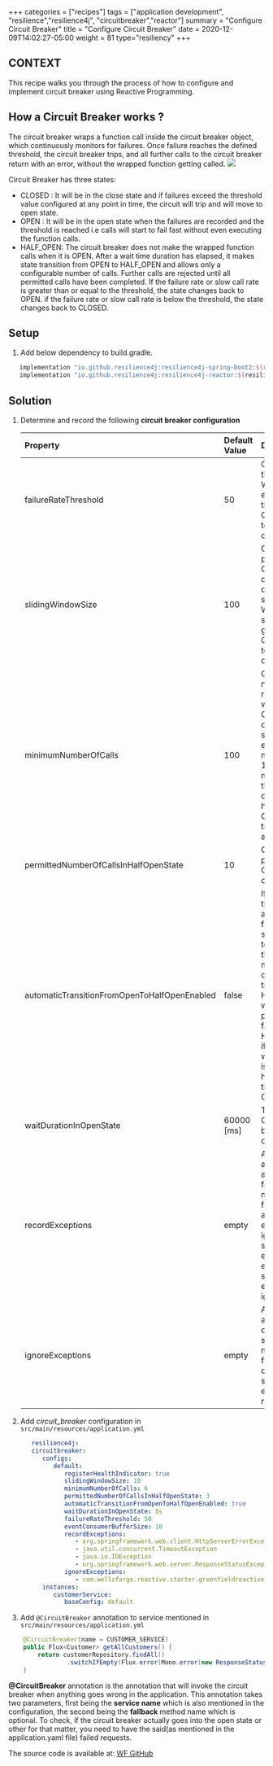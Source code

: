 +++
categories = ["recipes"]
tags = ["application development", "resilience","resilience4j", "circuitbreaker","reactor"]
summary = "Configure Circuit Breaker"
title = "Configure Circuit Breaker"
date = 2020-12-09T14:02:27-05:00
weight = 81
type="resiliency"
+++

## CONTEXT
This recipe walks you through the process of how to configure and implement
circuit breaker using Reactive Programming.

## How a Circuit Breaker works ?
The circuit breaker wraps a function call inside the circuit breaker object, which continuously monitors for failures. Once failure reaches the defined threshold, the circuit breaker trips,
and all further calls to the circuit breaker return with an error, without the wrapped function getting called.
![](/images/circuit-breaker-states.png)

Circuit Breaker has three states:

* CLOSED : It will be in the close state and if failures exceed the threshold value configured at any point in time, the circuit will trip
  and will move to open state.
* OPEN : It will be in the open state when the failures are recorded and the threshold is reached i.e calls will start to fail fast without even executing the function calls.
* HALF_OPEN: The circuit breaker does not make the wrapped function calls when it is OPEN. After a wait time duration has elapsed, it makes state transition from OPEN to HALF_OPEN and allows only a configurable number of calls.
  Further calls are rejected until all permitted calls have been completed. If the failure rate or slow call rate is greater than or equal
  to the threshold, the state changes back to OPEN. if the failure rate or slow call rate is below the threshold, the state changes
  back to CLOSED.
  
## Setup

1. Add below dependency to build.gradle.
   
```groovy
   implementation "io.github.resilience4j:resilience4j-spring-boot2:${resilience4jVersion}"
   implementation "io.github.resilience4j:resilience4j-reactor:${resilience4jVersion}"
```

## Solution

1. Determine and record the following **circuit breaker configuration**

   | Property        | Default Value  | Details
      | :---            |    :----   |  :---
   | failureRateThreshold | 50 | Configures the failure rate threshold in percentage. When the failure rate is equal or greater than the threshold the CircuitBreaker transitions to open and starts short-circuiting calls.
   | slidingWindowSize | 100 | Configures a threshold in percentage. The CircuitBreaker considers a call as slow when the call duration is greater than slowCallDurationThreshold When the percentage of slow calls is equal or greater the threshold, the CircuitBreaker transitions to open and starts short-circuiting calls.
   | minimumNumberOfCalls  | 100 | Configures the minimum number of calls which are required (per sliding window period) before the CircuitBreaker can calculate the error rate or slow call rate. For example, if minimumNumberOfCalls is 10, then at least 10 calls must be recorded, before the failure rate can be calculated. If only 9 calls have been recorded the CircuitBreaker will not transition to open even if all 9 calls have failed.
   | permittedNumberOfCallsInHalfOpenState | 10 | Configures the number of permitted calls when the CircuitBreaker is half open.
   | automaticTransitionFromOpenToHalfOpenEnabled | false | 	If set to true it means that the CircuitBreaker will automatically transition from open to half-open state and no call is needed to trigger the transition. A thread is created to monitor all the instances of CircuitBreakers to transition them to HALF_OPEN once waitDurationInOpenState passes. Whereas, if set to false the transition to HALF_OPEN only happens if a call is made, even after waitDurationInOpenState is passed. The advantage here is no thread monitors the state of all CircuitBreakers.
   | waitDurationInOpenState | 60000 [ms] | The time that the CircuitBreaker should wait before transitioning from open to half-open.
   | recordExceptions | empty | A list of exceptions that are recorded as a failure and thus increase the failure rate. Any exception matching or inheriting from one of the list counts as a failure, unless explicitly ignored via ignoreExceptions. If you specify a list of exceptions, all other exceptions count as a success, unless they are explicitly ignored by ignoreExceptions.
   | ignoreExceptions | empty | A list of exceptions that are ignored and neither count as a failure nor success. Any exception matching or inheriting from one of the list will not count as a failure nor success, even if the exceptions is part of recordExceptions.

2. Add _circuit_breaker_ configuration in `src/main/resources/application.yml`
   ```yaml
      resilience4j:
      circuitbreaker:
         configs:
            default:
               registerHealthIndicator: true
               slidingWindowSize: 10
               minimumNumberOfCalls: 6
               permittedNumberOfCallsInHalfOpenState: 3
               automaticTransitionFromOpenToHalfOpenEnabled: true
               waitDurationInOpenState: 5s
               failureRateThreshold: 50
               eventConsumerBufferSize: 10
               recordExceptions:
                  - org.springframework.web.client.HttpServerErrorException
                  - java.util.concurrent.TimeoutException
                  - java.io.IOException
                  - org.springframework.web.server.ResponseStatusException
               ignoreExceptions:
                  - com.wellsfargo.reactive.starter.greenfieldreactiveapplicationstarter.error.BusinessException
         instances:
            customerService:
               baseConfig: default
   ```
3. Add `@CircuitBreaker` annotation to service mentioned in `src/main/resources/application.yml`

```java
    @CircuitBreaker(name = CUSTOMER_SERVICE)
    public Flux<Customer> getAllCustomers() {
        return customerRepository.findAll()
                .switchIfEmpty(Flux.error(Mono.error(new ResponseStatusException(HttpStatus.NO_CONTENT, "Customer Not Found"))));
    }
```

**@CircuitBreaker** annotation is the annotation that will invoke the circuit breaker when anything goes wrong in the application. 
This annotation takes two parameters, first being the **service name** which is also mentioned in the configuration, the second being the **fallback** method name which is optional.
To check, if the circuit breaker actually goes into the open state or other for that matter, you need to have the said(as mentioned in the application.yaml file) failed requests.

The source code is available at: [WF GitHub](https://github.wellsfargo.com/app-ebst/wf-reactive-project-starter)
